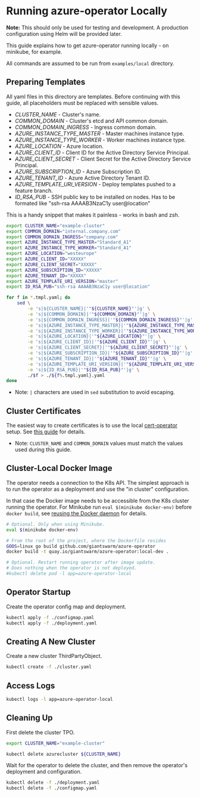 # Running azure-operator Locally

**Note:** This should only be used for testing and development.
A production configuration using Helm will be provided later.

This guide explains how to get azure-operator running locally - on minikube, for
example.

All commands are assumed to be run from `examples/local` directory.

## Preparing Templates

All yaml files in this directory are templates. Before continuing with this
guide, all placeholders must be replaced with sensible values.

- *CLUSTER_NAME* - Cluster's name.
- *COMMON_DOMAIN* - Cluster's etcd and API common domain.
- *COMMON_DOMAIN_INGRESS* - Ingress common domain.
- *AZURE_INSTANCE_TYPE_MASTER* - Master machines instance type.
- *AZURE_INSTANCE_TYPE_WORKER* - Worker machines instance type.
- *AZURE_LOCATION* - Azure location.
- *AZURE_CLIENT_ID* - Client ID for the Active Directory Service Principal.
- *AZURE_CLIENT_SECRET* - Client Secret for the Active Directory Service Principal.
- *AZURE_SUBSCRIPTION_ID* - Azure Subscription ID.
- *AZURE_TENANT_ID* - Azure Active Directory Tenant ID.
- *AZURE_TEMPLATE_URI_VERSION* - Deploy templates pushed to a feature branch.
- *ID_RSA_PUB* - SSH public key to be installed on nodes. Has to be formated like "ssh-rsa AAAAB3NzaC1y user@location"

This is a handy snippet that makes it painless - works in bash and zsh.

```bash
export CLUSTER_NAME="example-cluster"
export COMMON_DOMAIN="internal.company.com"
export COMMON_DOMAIN_INGRESS="company.com"
export AZURE_INSTANCE_TYPE_MASTER="Standard_A1"
export AZURE_INSTANCE_TYPE_WORKER="Standard_A1"
export AZURE_LOCATION="westeurope"
export AZURE_CLIENT_ID="XXXXX"
export AZURE_CLIENT_SECRET="XXXXX"
export AZURE_SUBSCRIPTION_ID="XXXXX"
export AZURE_TENANT_ID="XXXXX"
export AZURE_TEMPLATE_URI_VERSION="master"
export ID_RSA_PUB="ssh-rsa AAAAB3NzaC1y user@location"

for f in *.tmpl.yaml; do
    sed \
        -e 's|${CLUSTER_NAME}|'"${CLUSTER_NAME}"'|g' \
        -e 's|${COMMON_DOMAIN}|'"${COMMON_DOMAIN}"'|g' \
        -e 's|${COMMON_DOMAIN_INGRESS}|'"${COMMON_DOMAIN_INGRESS}"'|g' \
        -e 's|${AZURE_INSTANCE_TYPE_MASTER}|'"${AZURE_INSTANCE_TYPE_MASTER}"'|g' \
        -e 's|${AZURE_INSTANCE_TYPE_WORKER}|'"${AZURE_INSTANCE_TYPE_WORKER}"'|g' \
        -e 's|${AZURE_LOCATION}|'"${AZURE_LOCATION}"'|g' \
        -e 's|${AZURE_CLIENT_ID}|'"${AZURE_CLIENT_ID}"'|g' \
        -e 's|${AZURE_CLIENT_SECRET}|'"${AZURE_CLIENT_SECRET}"'|g' \
        -e 's|${AZURE_SUBSCRIPTION_ID}|'"${AZURE_SUBSCRIPTION_ID}"'|g' \
        -e 's|${AZURE_TENANT_ID}|'"${AZURE_TENANT_ID}"'|g' \
        -e 's|${AZURE_TEMPLATE_URI_VERSION}|'"${AZURE_TEMPLATE_URI_VERSION}"'|g' \
        -e 's|${ID_RSA_PUB}|'"${ID_RSA_PUB}"'|g' \
        ./$f > ./${f%.tmpl.yaml}.yaml
done
```

- Note: `|` characters are used in `sed` substitution to avoid escaping.

## Cluster Certificates

The easiest way to create certificates is to use the local [cert-operator]
setup. See [this guide][cert-operator-local-setup] for details.

- Note: `CLUSTER_NAME` and `COMMON_DOMAIN` values must match the values used
  during this guide.

## Cluster-Local Docker Image

The operator needs a connection to the K8s API. The simplest approach is to run
the operator as a deployment and use the "in cluster" configuration.

In that case the Docker image needs to be accessible from the K8s cluster
running the operator. For Minikube run `eval $(minikube docker-env)` before
`docker build`, see [reusing the Docker daemon] for details.

[reusing the docker daemon]: https://github.com/kubernetes/minikube/blob/master/docs/reusing_the_docker_daemon.md

```bash
# Optional. Only when using Minikube.
eval $(minikube docker-env)

# From the root of the project, where the Dockerfile resides
GOOS=linux go build github.com/giantswarm/azure-operator
docker build -t quay.io/giantswarm/azure-operator:local-dev .

# Optional. Restart running operator after image update.
# Does nothing when the operator is not deployed.
#kubectl delete pod -l app=azure-operator-local
```

## Operator Startup

Create the operator config map and deployment.

```bash
kubectl apply -f ./configmap.yaml
kubectl apply -f ./deployment.yaml
```

## Creating A New Cluster

Create a new cluster ThirdPartyObject.

```bash
kubectl create -f ./cluster.yaml
```

## Access Logs

```bash
kubectl logs -l app=azure-operator-local
```

## Cleaning Up

First delete the cluster TPO.

```bash
export CLUSTER_NAME="example-cluster"

kubectl delete azurecluster ${CLUSTER_NAME}
```

Wait for the operator to delete the cluster, and then remove the operator's
deployment and configuration.

```bash
kubectl delete -f ./deployment.yaml
kubectl delete -f ./configmap.yaml
```

[cert-operator]: https://github.com/giantswarm/cert-operator
[cert-operator-local-setup]: https://github.com/giantswarm/cert-operator/tree/master/examples/local
